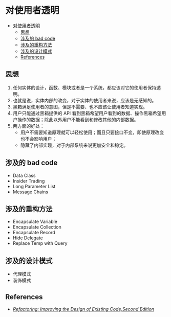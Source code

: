 # 对使用者透明


<!-- TOC -->

- [对使用者透明](#对使用者透明)
    - [思想](#思想)
    - [涉及的 bad code](#涉及的-bad-code)
    - [涉及的重构方法](#涉及的重构方法)
    - [涉及的设计模式](#涉及的设计模式)
    - [References](#references)

<!-- /TOC -->


## 思想
1. 任何实体的设计，函数、模块或者是一个系统，都应该对它的使用者保持透明。
2. 也就是说，实体内部的改变，对于实体的使用者来说，应该是无感知的。
3. 黑箱满足使用者的意图，但是不需要、也不应该让使用者知道实现。
4. 用户只能通过黑箱提供的 API 看到黑箱希望用户看到的数据、操作黑箱希望用户操作的数据；除此以外用户不能看到和修改其他的内部数据。
5. 两方面的好处：
    * 用户不需要知道原理就可以轻松使用；而且只要接口不变，即使原理改变也不会影响用户；
    * 隐藏了内部实现，对于内部系统来说更加安全和稳定。


## 涉及的 bad code
* Data Class
* Insider Trading
* Long Parameter List
* Message Chains


## 涉及的重构方法
* Encapsulate Variable
* Encapsulate Collection
* Encapsulate Record
* Hide Delegate
* Replace Temp with Query


## 涉及的设计模式
* 代理模式
* 装饰模式


## References
* [*Refactoring: Improving the Design of Existing Code,Second Edition*](https://book.douban.com/subject/30332135/)
